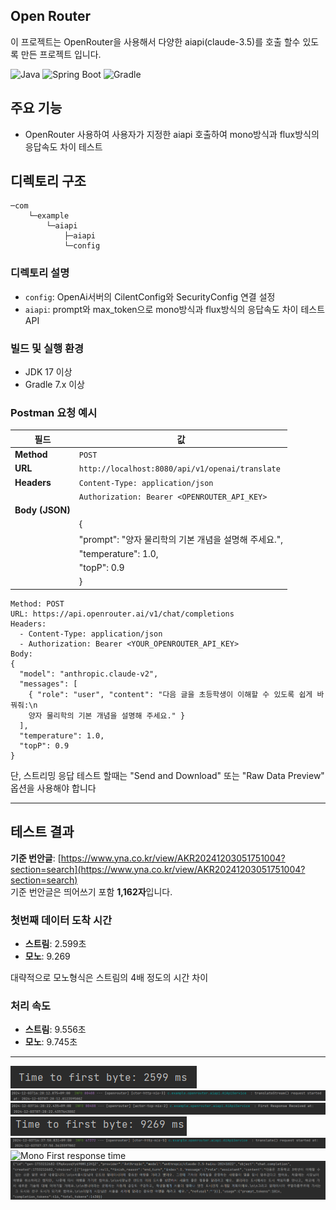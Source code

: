 ## Open Router

이 프로젝트는 OpenRouter을 사용해서 다양한 aiapi(claude-3.5)를 호출 할수 있도록 만든 프로젝트 입니다.

![Java](https://img.shields.io/badge/Java-17-ED8B00?style=for-the-badge&logo=java&logoColor=white)
![Spring Boot](https://img.shields.io/badge/Spring_Boot-3.3.5-6DB33F?style=for-the-badge&logo=spring-boot)
![Gradle](https://img.shields.io/badge/Gradle-7.x-02303A?style=for-the-badge&logo=gradle)



## 주요 기능

- OpenRouter 사용하여 사용자가 지정한 aiapi 호출하여 mono방식과 flux방식의 응답속도 차이 테스트

## 디렉토리 구조

```
─com
    └─example
        └─aiapi
            ├─aiapi
            └─config
```


### 디렉토리 설명

- `config`: OpenAi서버의 CilentConfig와 SecurityConfig 연결 설정
- `aiapi`: prompt와 max_token으로 mono방식과 flux방식의 응답속도 차이 테스트 API




### 빌드 및 실행 환경
- JDK 17 이상
- Gradle 7.x 이상


### Postman 요청 예시

| **필드**       | **값**                                           |
|----------------|-------------------------------------------------|
| **Method**     | `POST`                                          |
| **URL**        | `http://localhost:8080/api/v1/openai/translate` |
| **Headers**    | `Content-Type: application/json`                |
|                | `Authorization: Bearer <OPENROUTER_API_KEY>`    |
| **Body (JSON)**|                                                 |
|                | {                                               |
|                | "prompt": "양자 물리학의 기본 개념을 설명해 주세요.",            |
|                | "temperature": 1.0,                             |
|                | "topP": 0.9                                     |
|                | }                                               |

```
Method: POST
URL: https://api.openrouter.ai/v1/chat/completions
Headers:
  - Content-Type: application/json
  - Authorization: Bearer <YOUR_OPENROUTER_API_KEY>
Body:
{
  "model": "anthropic.claude-v2",
  "messages": [
    { "role": "user", "content": "다음 글을 초등학생이 이해할 수 있도록 쉽게 바꿔줘:\n
    양자 물리학의 기본 개념을 설명해 주세요." }
  ],
  "temperature": 1.0,
  "topP": 0.9
}
```

단, 스트리밍 응답 테스트 할때는 "Send and Download" 또는 "Raw Data Preview" 옵션을 사용해야 합니다


---

## 테스트 결과

**기준 번안글**: [https://www.yna.co.kr/view/AKR20241203051751004?section=search](https://www.yna.co.kr/view/AKR20241203051751004?section=search)  
기준 번안글은 띄어쓰기 포함 **1,162자**입니다.

### **첫번째 데이터 도착 시간**
- **스트림**: 2.599초
- **모노**: 9.269

대략적으로 모노형식은 스트림의 4배 정도의 시간 차이

### **처리 속도**
- **스트림**: 9.556초
- **모노**: 9.745초

---

![Stream 첫번째 데이터 도착시간](./images/stream.png)
![Stream First request time](./images/streamrequesttime.png)
![Stream First response time](./images/streamresponsetime.png)
![Mono Time to first byte](./images/mono.png)
![Mono First request time](./images/monorequesttime.png)
![Mono First response time](./images/monoresponsetime.png)
![번안 결과](./images/result.png)
